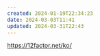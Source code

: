 ```yaml
---
created: 2024-01-19T22:34:23
date: 2024-03-03T11:41
updated: 2024-03-31T22:43
---
```

https://12factor.net/ko/